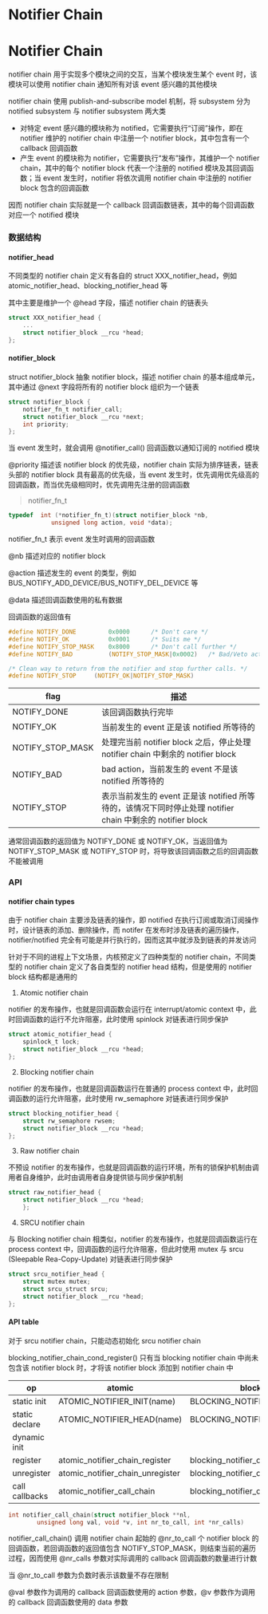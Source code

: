 # Notifier Chain
# Notifier Chain


notifier chain 用于实现多个模块之间的交互，当某个模块发生某个 event 时，该模块可以使用 notifier chain 通知所有对该 event 感兴趣的其他模块

notifier chain 使用 publish-and-subscribe model 机制，将 subsystem 分为 notified subsystem 与 notifier subsystem 两大类

- 对特定 event 感兴趣的模块称为 notified，它需要执行“订阅”操作，即在 notifier 维护的 notifier chain 中注册一个 notifier block，其中包含有一个 callback 回调函数
- 产生 event 的模块称为 notifier，它需要执行“发布”操作，其维护一个 notifier chain，其中的每个 notifier block 代表一个注册的 notified 模块及其回调函数；当 event 发生时，notifier 将依次调用 notifier chain 中注册的 notifier block 包含的回调函数

因而 notifier chain 实际就是一个 callback 回调函数链表，其中的每个回调函数对应一个 notified 模块


### 数据结构

#### notifier_head

不同类型的 notifier chain 定义有各自的 struct XXX_notifier_head，例如 atomic_notifier_head、blocking_notifier_head 等

其中主要是维护一个 @head 字段，描述 notifier chain 的链表头

```c
struct XXX_notifier_head {
	...
	struct notifier_block __rcu *head;
};
```


#### notifier_block

struct notifier_block 抽象 notifier block，描述 notifier chain 的基本组成单元，其中通过 @next 字段将所有的 notifier block 组织为一个链表

```c
struct notifier_block {
	notifier_fn_t notifier_call;
	struct notifier_block __rcu *next;
	int priority;
};
```

当 event 发生时，就会调用 @notifier_call() 回调函数以通知订阅的 notified 模块
  
@priority 描述该 notifier block 的优先级，notifier chain 实际为排序链表，链表头部的 notifier block 具有最高的优先级，当 event 发生时，优先调用优先级高的回调函数，而当优先级相同时，优先调用先注册的回调函数


> notifier_fn_t

```c
typedef	 int (*notifier_fn_t)(struct notifier_block *nb,
			unsigned long action, void *data);
```

notifier_fn_t 表示 event 发生时调用的回调函数

@nb 描述对应的 notifier block

@action 描述发生的 event 的类型，例如 BUS_NOTIFY_ADD_DEVICE/BUS_NOTIFY_DEL_DEVICE 等

@data 描述回调函数使用的私有数据


回调函数的返回值有

```c
#define NOTIFY_DONE         0x0000      /* Don't care */
#define NOTIFY_OK           0x0001      /* Suits me */
#define NOTIFY_STOP_MASK    0x8000      /* Don't call further */
#define NOTIFY_BAD          (NOTIFY_STOP_MASK|0x0002)   /* Bad/Veto action */

/* Clean way to return from the notifier and stop further calls. */
#define NOTIFY_STOP		(NOTIFY_OK|NOTIFY_STOP_MASK)
```

flag | 描述
---- | ----
NOTIFY_DONE | 该回调函数执行完毕
NOTIFY_OK | 当前发生的 event 正是该 notified 所等待的
NOTIFY_STOP_MASK | 处理完当前 notifier block 之后，停止处理 notifier chain 中剩余的 notifier block
NOTIFY_BAD | bad action，当前发生的 event 不是该 notified 所等待的
NOTIFY_STOP | 表示当前发生的 event 正是该 notified 所等待的，该情况下同时停止处理 notifier chain 中剩余的 notifier block


通常回调函数的返回值为 NOTIFY_DONE 或 NOTIFY_OK，当返回值为 NOTIFY_STOP_MASK 或 NOTIFY_STOP 时，将导致该回调函数之后的回调函数不能被调用





### API

#### notifier chain types

由于 notifier chain 主要涉及链表的操作，即 notified 在执行订阅或取消订阅操作时，设计链表的添加、删除操作，而 notifer 在发布时涉及链表的遍历操作，notifier/notified 完全有可能是并行执行的，因而这其中就涉及到链表的并发访问

针对于不同的进程上下文场景，内核预定义了四种类型的 notifier chain，不同类型的 notifier chain 定义了各自类型的 notifier head 结构，但是使用的 notifier block 结构都是通用的


1. Atomic notifier chain

notifier 的发布操作，也就是回调函数会运行在 interrupt/atomic context 中，此时回调函数的运行不允许阻塞，此时使用 spinlock 对链表进行同步保护

```c
struct atomic_notifier_head {
	spinlock_t lock;
	struct notifier_block __rcu *head;
};
```


2. Blocking notifier chain

notifier 的发布操作，也就是回调函数运行在普通的 process context 中，此时回调函数的运行允许阻塞，此时使用 rw_semaphore 对链表进行同步保护

```c
struct blocking_notifier_head {
	struct rw_semaphore rwsem;
	struct notifier_block __rcu *head;
};
```


3. Raw notifier chain

不预设 notifier 的发布操作，也就是回调函数的运行环境，所有的锁保护机制由调用者自身维护，此时由调用者自身提供锁与同步保护机制


```c
struct raw_notifier_head {
	struct notifier_block __rcu *head;
	};
```


4. SRCU notifier chain

与 Blocking notifier chain 相类似，notifier 的发布操作，也就是回调函数运行在 process context 中，回调函数的运行允许阻塞，但此时使用 mutex 与 srcu (Sleepable Rea-Copy-Update) 对链表进行同步保护

```c
struct srcu_notifier_head {
	struct mutex mutex;
	struct srcu_struct srcu;
	struct notifier_block __rcu *head;
};
```


#### API table

对于 srcu notifier chain，只能动态初始化 srcu notifier chain

blocking_notifier_chain_cond_register() 只有当 blocking notifier chain 中尚未包含该 notifier block 时，才将该 notifier block 添加到 notifier chain 中

op | atomic | blocking | raw| srcu
---- | ---- | ---- | ---- | ----
static init | ATOMIC_NOTIFIER_INIT(name) | BLOCKING_NOTIFIER_INIT(name) | RAW_NOTIFIER_INIT(name) |
static declare | ATOMIC_NOTIFIER_HEAD(name) | BLOCKING_NOTIFIER_HEAD(name) | RAW_NOTIFIER_HEAD(name)
dynamic init | | | | srcu_init_notifier_head/srcu_cleanup_notifier_head
register | atomic_notifier_chain_register | blocking_notifier_chain_register | raw_notifier_chain_register | srcu_notifier_chain_register
unregister | atomic_notifier_chain_unregister | blocking_notifier_chain_unregister | raw_notifier_chain_unregister | srcu_notifier_chain_unregister
call callbacks | atomic_notifier_call_chain | blocking_notifier_call_chain | raw_notifier_call_chain | srcu_notifier_call_chain


```c
int notifier_call_chain(struct notifier_block **nl,
        unsigned long val, void *v, int nr_to_call, int *nr_calls)
```

notifier_call_chain() 调用 notifier chain 起始的 @nr_to_call 个 notifier block 的回调函数，若回调函数的返回值包含 NOTIFY_STOP_MASK，则结束当前的遍历过程，因而使用 @nr_calls 参数对实际调用的 callback 回调函数的数量进行计数

当 @nr_to_call 参数为负数时表示该数量不存在限制

@val 参数作为调用的 callback 回调函数使用的 action 参数，@v 参数作为调用的 callback 回调函数使用的 data 参数
